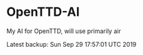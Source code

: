 # OpenTTD-AI
My AI for OpenTTD, will use primarily air

Latest backup: Sun Sep 29 17:57:01 UTC 2019
